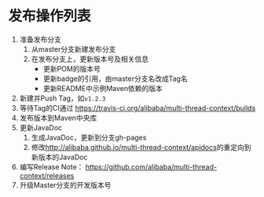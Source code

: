 发布操作列表
===============================

1. 准备发布分支
    1. 从master分支新建发布分支
    1. 在发布分支上，更新版本号及相关信息
        - 更新POM的版本号
        - 更新badge的引用，由master分支名改成Tag名
        - 更新README中示例Maven依赖的版本
1. 新建并Push Tag，如`v1.2.3`
1. 等待Tag的CI通过 <https://travis-ci.org/alibaba/multi-thread-context/builds>
1. 发布版本到Maven中央库
1. 更新JavaDoc
    1. 生成JavaDoc，更新到分支gh-pages
    1. 修改<http://alibaba.github.io/multi-thread-context/apidocs>的重定向到新版本的JavaDoc
1. 编写Release Note： <https://github.com/alibaba/multi-thread-context/releases>
1. 升级Master分支的开发版本号
